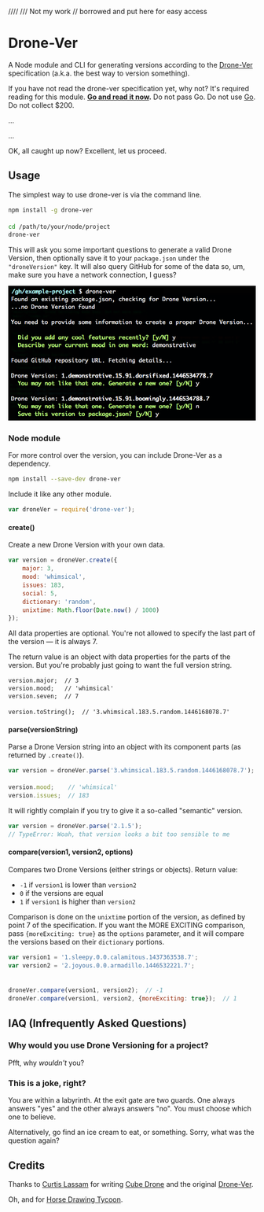 ////
/// Not my work
//  borrowed and put here for easy access

# Drone-Ver

A Node module and CLI for generating versions according to the [Drone-Ver][drone-ver] specification (a.k.a. the best way to version something).

If you have not read the drone-ver specification yet, why not? It's required reading for this module. **[Go and read it now][drone-ver].** Do not pass Go. Do not use [Go][golang]. Do not collect $200.

...

...

OK, all caught up now? Excellent, let us proceed.


## Usage

The simplest way to use drone-ver is via the command line.

```sh
npm install -g drone-ver

cd /path/to/your/node/project
drone-ver
```

This will ask you some important questions to generate a valid Drone Version, then optionally save it to your `package.json` under the `"droneVersion"` key. It will also query GitHub for some of the data so, um, make sure you have a network connection, I guess?

![Example screenshot of using drone-ver on the command line](drone-ver-cli-example.png)

### Node module

For more control over the version, you can include Drone-Ver as a dependency.

```sh
npm install --save-dev drone-ver
```

Include it like any other module.

```js
var droneVer = require('drone-ver');
```


#### create()

Create a new Drone Version with your own data.

```js
var version = droneVer.create({
    major: 3,
    mood: 'whimsical',
    issues: 183,
    social: 5,
    dictionary: 'random',
    unixtime: Math.floor(Date.now() / 1000)
});
```

All data properties are optional. You're not allowed to specify the last part of the version — it is always 7.

The return value is an object with data properties for the parts of the version. But you're probably just going to want the full version string.

```
version.major;  // 3
version.mood;   // 'whimsical'
version.seven;  // 7

version.toString();  // '3.whimsical.183.5.random.1446168078.7'
```


#### parse(versionString)

Parse a Drone Version string into an object with its component parts (as returned by `.create()`).

```js
var version = droneVer.parse('3.whimsical.183.5.random.1446168078.7');

version.mood;    // 'whimsical'
version.issues;  // 183
```

It will rightly complain if you try to give it a so-called "semantic" version.

```js
var version = droneVer.parse('2.1.5');
// TypeError: Woah, that version looks a bit too sensible to me
```


#### compare(version1, version2, options)

Compares two Drone Versions (either strings or objects). Return value:

* `-1` if `version1` is lower than `version2`
* `0` if the versions are equal
* `1` if `version1` is higher than `version2`

Comparison is done on the `unixtime` portion of the version, as defined by point 7 of the specification. If you want the MORE EXCITING comparison, pass `{moreExciting: true}` as the `options` parameter, and it will compare the versions based on their `dictionary` portions.

```js
var version1 = '1.sleepy.0.0.calamitous.1437363538.7';
var version2 = '2.joyous.0.0.armadillo.1446532221.7';


droneVer.compare(version1, version2);  // -1
droneVer.compare(version1, version2, {moreExciting: true});  // 1
```


## IAQ (Infrequently Asked Questions)

### Why would you use Drone Versioning for a project?

Pfft, why _wouldn't_ you?

### This is a joke, right?

You are within a labyrinth. At the exit gate are two guards. One always answers "yes" and the other always answers "no". You must choose which one to believe.

Alternatively, go find an ice cream to eat, or something. Sorry, what was the question again?


## Credits

Thanks to [Curtis Lassam][curtis] for writing [Cube Drone][cube-drone] and the original [Drone-Ver][drone-ver-comic].

Oh, and for [Horse Drawing Tycoon][horse-video].


[curtis]: https://twitter.com/classam
[drone-ver]: http://drone-ver.org/
[drone-ver-comic]: http://curtis.lassam.net/comics/cube_drone/161.gif
[cube-drone]: http://cube-drone.com/
[horse-video]: https://www.youtube.com/watch?v=BRbcoXq_x2M
[golang]: https://golang.org/
